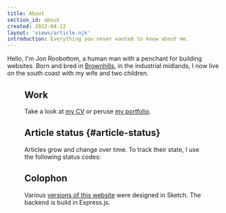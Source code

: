 ```yaml
---
title: About
section_id: about
created: 2022-04-22
layout: 'views/article.njk'
introduction: Everything you never wanted to know about me.
---
```

Hello, I'm Jon Roobottom, a human man with a penchant for building websites. Born and bred in [Brownhills](/articles/2022-05-16-walking-around-brownhills/), in the industrial midlands, I now live on the south coast with my wife and two children.

<figure url='/images/roo-fam.jpeg' caption='Hanging out with my family at the Upside Down House in Brighton.' classes='wide' transform='wide'>

## Work
Take a look at [my CV](https://cv.roobottom.com/) or peruse [my portfolio](https://roodesign.co.uk). 

## Article status {#article-status}
Articles grow and change over time. To track their state, I use the following status codes:

<statusNames>

## Colophon
Various [versions of this website](/time-travel) were designed in Sketch. The backend is build in Express.js.
